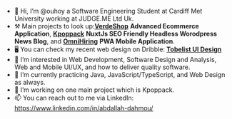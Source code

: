 - 👋 Hi, I’m @ouhoy a Software Engineering Student at Cardiff Met University working at JUDGE.ME Ltd Uk.
- ⚒️ Main projects to look up:<b><a href="https://verdeshop.onrender.com/" target="_blank">VerdeShop</a></b> <b>Advanced Ecommerce Application</b>, <b><a href="https://kpoppack.vercel.app/" target="_blank">Kpoppack</a></b> <b>NuxtJs SEO Friendly Headless Worodpress News Blog</b>, and <b><a href="http://omnihiring.onrender.com/" target="_blank">OmniHiring</a></b> <b>PWA Mobile Application</b>.
- 🖥️ You can check my recent web design on Dribble: <b> <a target="_blank" href="https://dribbble.com/shots/23482919-Tobelist-Web-Design" >Tobelist UI Design</a> </b>
- 👀 I’m interested in Web Development, Software Design and Analysis, Web and Mobile UI/UX, and how to deliver quality software.
- 🌱 I’m currently practicing Java, JavaScript/TypeScript, and Web Design as always.
- 💞️ I’m working on one main project which is Kpoppack.
- 📫 You can reach out to me via LinkedIn: https://www.linkedin.com/in/abdallah-dahmou/

<!---
ouhoy/ouhoy is a ✨ special ✨ repository because its `README.md` (this file) appears on your GitHub profile.
You can click the Preview link to take a look at your changes.
- 💞️ I’m working on a project called Tighri which is an online school :)
--->
